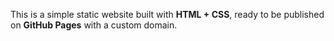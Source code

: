 This is a simple static website built with **HTML + CSS**, ready to be published on **GitHub Pages** with a custom domain.
